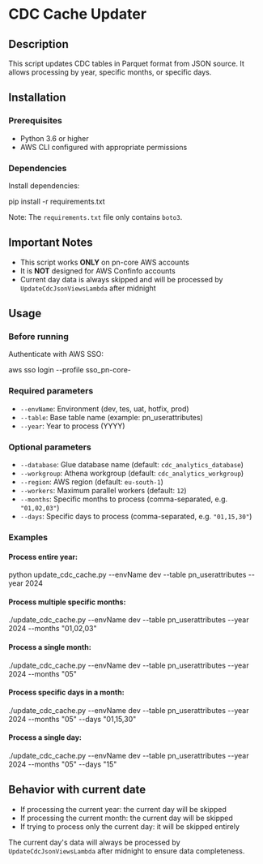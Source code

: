 # CDC Cache Updater

## Description

This script updates CDC tables in Parquet format from JSON source. It allows processing by year, specific months, or specific days.

## Installation

### Prerequisites

- Python 3.6 or higher  
- AWS CLI configured with appropriate permissions  

### Dependencies

Install dependencies:

pip install -r requirements.txt  

Note: The `requirements.txt` file only contains `boto3`.  

## Important Notes

- This script works **ONLY** on pn-core AWS accounts  
- It is **NOT** designed for AWS Confinfo accounts  
- Current day data is always skipped and will be processed by `UpdateCdcJsonViewsLambda` after midnight  

## Usage

### Before running

Authenticate with AWS SSO:

aws sso login --profile sso_pn-core-<env>  

### Required parameters

- `--envName`: Environment (dev, tes, uat, hotfix, prod)  
- `--table`: Base table name (example: pn_userattributes)  
- `--year`: Year to process (YYYY)  

### Optional parameters

- `--database`: Glue database name (default: `cdc_analytics_database`)  
- `--workgroup`: Athena workgroup (default: `cdc_analytics_workgroup`)  
- `--region`: AWS region (default: `eu-south-1`)  
- `--workers`: Maximum parallel workers (default: `12`)  
- `--months`: Specific months to process (comma-separated, e.g. `"01,02,03"`)  
- `--days`: Specific days to process (comma-separated, e.g. `"01,15,30"`)  

### Examples

#### Process entire year:

python update_cdc_cache.py --envName dev --table pn_userattributes --year 2024  

#### Process multiple specific months:

./update_cdc_cache.py --envName dev --table pn_userattributes --year 2024 --months "01,02,03"  

#### Process a single month:

./update_cdc_cache.py --envName dev --table pn_userattributes --year 2024 --months "05"  

#### Process specific days in a month:

./update_cdc_cache.py --envName dev --table pn_userattributes --year 2024 --months "05" --days "01,15,30"  

#### Process a single day:

./update_cdc_cache.py --envName dev --table pn_userattributes --year 2024 --months "05" --days "15"  

## Behavior with current date

- If processing the current year: the current day will be skipped  
- If processing the current month: the current day will be skipped  
- If trying to process only the current day: it will be skipped entirely  

The current day's data will always be processed by `UpdateCdcJsonViewsLambda` after midnight to ensure data completeness.
